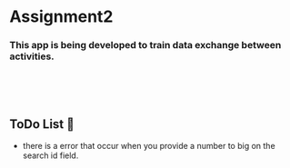 # Assignment2

### This app is being developed to train data exchange between activities.

<br><br><br>

## ToDo List 📔
+ there is a error that occur when you provide a number to big on the search id field.


